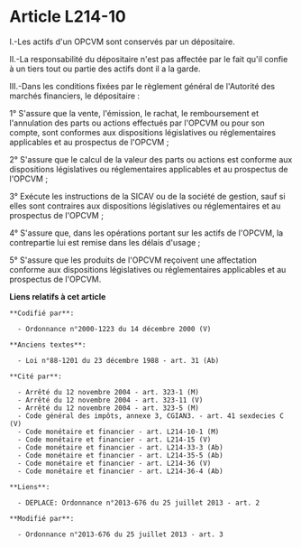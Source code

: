 # Article L214-10

I.-Les actifs d'un OPCVM sont conservés par un dépositaire. 

II.-La responsabilité du dépositaire n'est pas affectée par le fait qu'il confie à un tiers tout ou partie des actifs dont il
a la garde. 

III.-Dans les conditions fixées par le règlement général de l'Autorité des marchés financiers, le dépositaire : 

1° S'assure que la vente, l'émission, le rachat, le remboursement et l'annulation des parts ou actions effectués par l'OPCVM
ou pour son compte, sont conformes aux dispositions législatives ou réglementaires applicables et au prospectus de l'OPCVM ; 

2° S'assure que le calcul de la valeur des parts ou actions est conforme aux dispositions législatives ou réglementaires
applicables et au prospectus de l'OPCVM ; 

3° Exécute les instructions de la SICAV ou de la société de gestion, sauf si elles sont contraires aux dispositions
législatives ou réglementaires et au prospectus de l'OPCVM ; 

4° S'assure que, dans les opérations portant sur les actifs de l'OPCVM, la contrepartie lui est remise dans les délais
d'usage ; 

5° S'assure que les produits de l'OPCVM reçoivent une affectation conforme aux dispositions législatives ou réglementaires
applicables et au prospectus de l'OPCVM.

**Liens relatifs à cet article**

	**Codifié par**:

	  - Ordonnance n°2000-1223 du 14 décembre 2000 (V)

	**Anciens textes**:

	  - Loi n°88-1201 du 23 décembre 1988 - art. 31 (Ab)

	**Cité par**:

	  - Arrêté du 12 novembre 2004 - art. 323-1 (M)
	  - Arrêté du 12 novembre 2004 - art. 323-11 (V)
	  - Arrêté du 12 novembre 2004 - art. 323-5 (M)
	  - Code général des impôts, annexe 3, CGIAN3. - art. 41 sexdecies C (V)
	  - Code monétaire et financier - art. L214-10-1 (M)
	  - Code monétaire et financier - art. L214-15 (V)
	  - Code monétaire et financier - art. L214-33-3 (Ab)
	  - Code monétaire et financier - art. L214-35-5 (Ab)
	  - Code monétaire et financier - art. L214-36 (V)
	  - Code monétaire et financier - art. L214-36-4 (Ab)

	**Liens**:

	  - DEPLACE: Ordonnance n°2013-676 du 25 juillet 2013 - art. 2

	**Modifié par**:

	  - Ordonnance n°2013-676 du 25 juillet 2013 - art. 3
